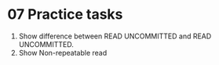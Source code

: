 # 07 Practice tasks

1. Show difference between READ UNCOMMITTED and READ UNCOMMITTED.
2. Show Non-repeatable read
